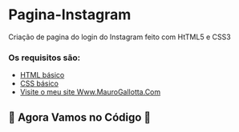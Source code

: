 # Pagina-Instagram
 Criação de pagina do login do Instagram feito com HtTML5 e  CSS3

### Os requisitos são:
* [HTML básico](https://www.w3schools.com/html/)
* [CSS básico](https://developer.mozilla.org/pt-BR/docs/Web/CSS)
* [Visite o meu site Www.MauroGallotta.Com](https://maurogallotta.com)

## 🚀 Agora Vamos no Código 🚀 ##
 
